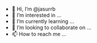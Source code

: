 - 👋 Hi, I’m @jasurrb
- 👀 I’m interested in ...
- 🌱 I’m currently learning ...
- 💞️ I’m looking to collaborate on ...
- 📫 How to reach me ...

<!---
jasurrb/jasurrb is a ✨ special ✨ repository because its `README.md` (this file) appears on your GitHub profile.
You can click the Preview link to take a look at your changes.
--->
